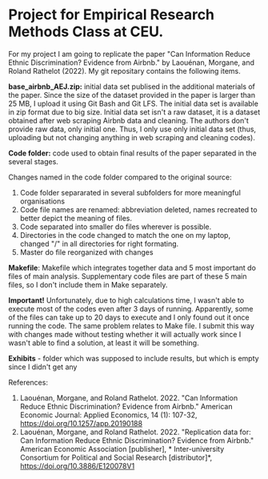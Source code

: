 # Project for Empirical Research Methods Class at CEU.

For my project I am going to replicate the paper "Can Information Reduce Ethnic Discrimination? Evidence from Airbnb." by Laouénan, Morgane, and Roland Rathelot (2022). My git repositary contains the following items.

**base_airbnb_AEJ.zip:** initial data set publised in the additional materials of the paper. Since the size of the dataset provided in the paper is larger than 25 MB, I upload it using Git Bash and Git LFS. The initial data set is available in zip format due to big size. Initial data set isn't a raw dataset, it is a dataset obtained after web scraping Airbnb data and cleaning. The authors don't provide raw data, only initial one. Thus, I only use only initial data set (thus, uploading but not changing anything in web scraping and cleaning codes). 

**Code folder:** code used to obtain final results of the paper separated in the several stages. 

Changes named in the code folder compared to the original source:

1) Code folder separarated in several subfolders for more meaningful organisations
2) Code file names are renamed: abbreviation deleted, names recreated to better depict the meaning of files.
3) Code separated into smaller do files wherever is possible.
4) Directories in the code changed to match the one on my laptop, changed "/" in all directories for right formating.
5) Master do file reorganized with changes

**Makefile**: Makefile which integrates together data and 5 most important do files of main analysis. Supplementary code files are part of these 5 main files, so I don't include them in Make separately.

**Important!** Unfortunately, due to high calculations time, I wasn't able to execute most of the codes even after 3 days of running. Apparently, some of the files can take up to 20 days to execute and I only found out it once running the code. The same problem relates to Make file. I submit this way with changes made without testing whether it will actually work since I wasn't able to find a solution, at least it will be something. 

**Exhibits** - folder which was supposed to include results, but which is empty since I didn't get any


References:
1) Laouénan, Morgane, and Roland Rathelot. 2022. "Can Information Reduce Ethnic Discrimination? Evidence from Airbnb." American Economic Journal: Applied Economics, 14 (1): 107-32, https://doi.org/10.1257/app.20190188
2) Laouénan, Morgane, and Roland Rathelot. 2022. "Replication data for: Can Information Reduce Ethnic Discrimination? Evidence from Airbnb." American Economic Association [publisher], * Inter-university Consortium for Political and Social Research [distributor]*, https://doi.org/10.3886/E120078V1

